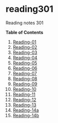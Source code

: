 # reading301
Reading notes 301  

**Table of Contents**  

1. [Reading-01](reading01.md)  
2. [Reading-02](reading02.md)   
3. [Reading-03](reading03.md) 
4. [Reading-04](reading04.md)
5. [Reading-05](reading05.md)
6. [Reading-06](reading06.md)
7. [Reading-07](reading07.md)
8. [Reading-08](reading08.md)
9. [Reading-09](reading09.md)
10. [Reading-10](reading10.md) 
11. [Reading-11](reading11.md) 
12. [Reading-12](reading12.md)  
13. [Reading-13](reading13.md)
14. [Reading-14a](reading14a.md)
15. [Reading-14b](reading14b.md)



